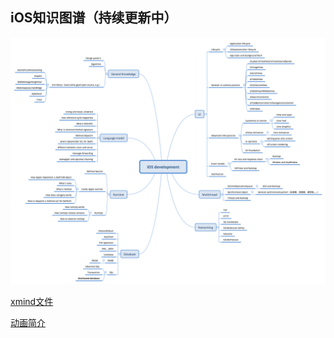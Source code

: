 ## iOS知识图谱（持续更新中）

![](./iOS-knowledgemap.png)

[xmind文件](./iOS-knowledgemap.xmind)

[动画简介](./Animation/animation.basic.md)
